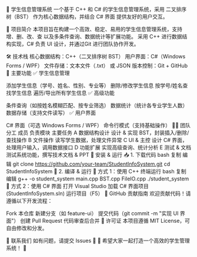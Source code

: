 📌 学生信息管理系统
一个基于 C++ 和 C# 的学生信息管理系统，采用 二叉排序树（BST） 作为核心数据结构，并结合 C# 界面 提供友好的用户交互。

📖 项目简介
本项目旨在构建一个高效、稳定、易用的学生信息管理系统，支持 增、删、改、查 以及多条件查询、数据统计等扩展功能。
采用 C++ 进行数据结构实现，C# 负责 UI 设计，并通过Git 进行团队协作开发。

🛠️ 技术栈
核心数据结构：C++（二叉排序树 BST）
用户界面：C#（Windows Forms / WPF）
文件存储：文本文件（.txt） 或 JSON
版本控制：Git + GitHub
🚀 主要功能
✅ 学生信息管理

添加学生信息（学号、姓名、性别、专业等）
删除/修改学生信息
按学号/姓名查找学生信息
遍历/导出所有学生信息
✅ 高级功能

条件查询（如按姓名模糊匹配、按专业筛选）
数据统计（统计各专业学生人数）
数据存储（支持文件读写）
✅ 用户界面

C# 界面（可选 Windows Forms / WPF）
命令行模式（支持基础操作）
🧑‍💻 团队分工
成员	负责模块	主要任务
A	数据结构设计	设计 & 实现 BST，封装插入/删除/查找操作
B	文件操作	读写学生数据，处理文件异常
C	UI & 主控	设计 C# 界面，处理用户输入，调用数据接口
D	功能扩展	实现高级查询、统计分析
E	测试 & 文档	测试系统功能，撰写技术文档 & PPT
🔧 安装 & 运行
📥 1. 下载代码
bash
复制
编辑
git clone https://github.com/your-team/StudentInfoSystem.git
cd StudentInfoSystem
🔨 2. 编译 & 运行
🔹 方式 1：使用 C++ 终端运行
bash
复制
编辑
g++ -o student_system main.cpp BST.cpp FileIO.cpp
./student_system
🔹 方式 2：使用 C# 界面
打开 Visual Studio
加载 C# 界面项目 (StudentInfoSystem.sln)
运行项目（F5）
📌 GitHub 贡献指南
欢迎贡献代码！请遵循以下开发流程：

Fork 本仓库
新建分支（如 feature-ui）
提交代码（git commit -m "实现 UI 界面"）
创建 Pull Request
代码审查后合并
📄 许可证
本项目遵循 MIT License，可自由修改和分发。

📌 联系我们
如有问题，请提交 Issues 🚀
🎯 希望大家一起打造一个高效的学生管理系统！ 🎯
